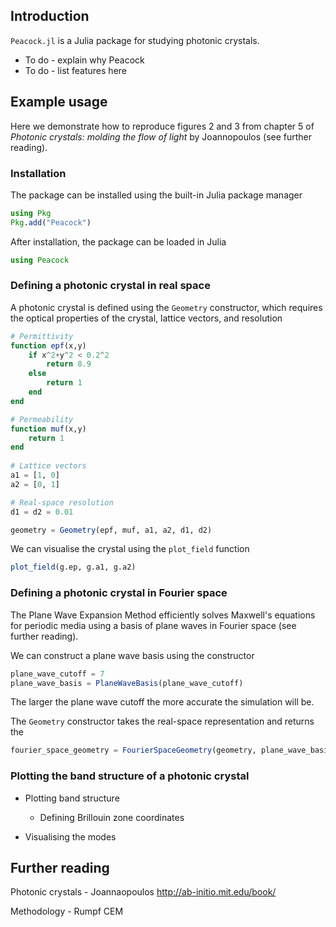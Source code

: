 ## Introduction

`Peacock.jl` is a Julia package for studying photonic crystals.
* To do - explain why Peacock
* To do - list features here


## Example usage

Here we demonstrate how to reproduce figures 2 and 3 from chapter 5 of _Photonic crystals: molding the flow of light_ by Joannopoulos (see further reading).

### Installation

The package can be installed using the built-in Julia package manager
```julia
using Pkg
Pkg.add("Peacock")
```

After installation, the package can be loaded in Julia
```julia
using Peacock
```


### Defining a photonic crystal in real space

A photonic crystal is defined using the `Geometry` constructor, which requires the optical properties of the crystal, lattice vectors, and resolution
```julia
# Permittivity
function epf(x,y)
    if x^2+y^2 < 0.2^2
        return 8.9
    else
        return 1
    end
end

# Permeability
function muf(x,y)
    return 1
end
    
# Lattice vectors
a1 = [1, 0]
a2 = [0, 1]

# Real-space resolution
d1 = d2 = 0.01

geometry = Geometry(epf, muf, a1, a2, d1, d2)
```

We can visualise the crystal using the `plot_field` function
```julia
plot_field(g.ep, g.a1, g.a2)
```


### Defining a photonic crystal in Fourier space

The Plane Wave Expansion Method efficiently solves Maxwell's equations for periodic media using a basis of plane waves in Fourier space (see further reading).

We can construct a plane wave basis using the constructor
```julia
plane_wave_cutoff = 7
plane_wave_basis = PlaneWaveBasis(plane_wave_cutoff)
```
The larger the plane wave cutoff the more accurate the simulation will be.

The `Geometry` constructor takes the real-space representation and returns the 
```julia
fourier_space_geometry = FourierSpaceGeometry(geometry, plane_wave_basis)
```


### Plotting the band structure of a photonic crystal

* Plotting band structure
    * Defining Brillouin zone coordinates

* Visualising the modes


## Further reading

Photonic crystals - Joannaopoulos
http://ab-initio.mit.edu/book/

Methodology - Rumpf CEM
